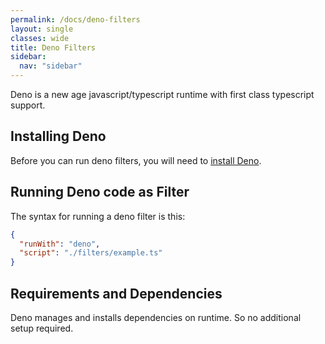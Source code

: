 ```yaml
---
permalink: /docs/deno-filters
layout: single
classes: wide
title: Deno Filters
sidebar:
  nav: "sidebar"
---
```


Deno is a new age javascript/typescript runtime with first class typescript support.

## Installing Deno

Before you can run deno filters, you will need to [install Deno](https://deno.land/).

## Running Deno code as Filter

The syntax for running a deno filter is this:

```json
{
  "runWith": "deno",
  "script": "./filters/example.ts"
}
```

## Requirements and Dependencies

Deno manages and installs dependencies on runtime. So no additional setup required.